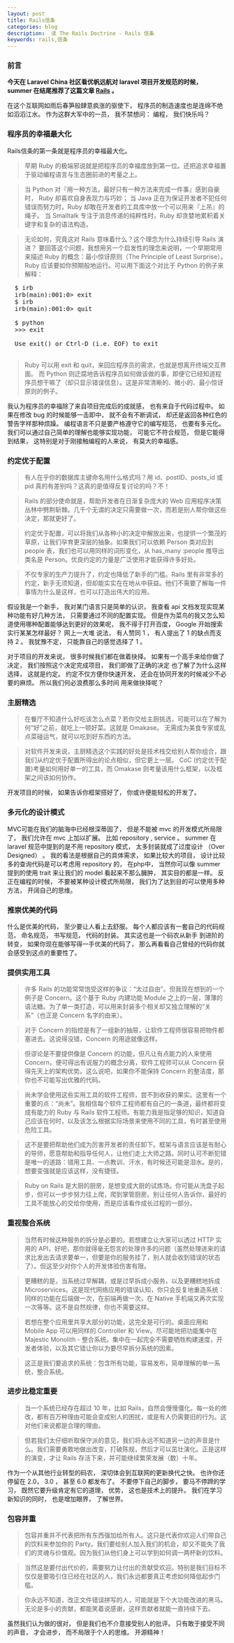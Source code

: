 ```yaml
---
layout: post
title: Rails信条
categories: blog
description:  读 The Rails Doctrine - Rails 信条
keywords: rails,信条
---
```


### 前言 ###

**今天在 Laravel China 社区看优帆远航对 laravel 项目开发规范的时候， 
summer 在结尾推荐了这篇文章 [Rails](https://ruby-china.org/wiki/the-rails-doctrine) 。**

 在这个互联网如雨后春笋般肆意疯涨的驱使下， 程序员的制造速度也是连绵不绝如滔滔江水。 作为这群大军中的一员， 我不禁想问：
 编程， 我们快乐吗？ 
 
 ### 程序员的幸福最大化 ###
 
 Rails信条的第一条就是程序员的幸福最大化。 
 > 早期 Ruby 的极端邪说就是把程序员的幸福度放到第一位。还把追求幸福置于驱动编程语言与生态圈前进的考量之上。
 
 > 当 Python 对『用一种方法，最好只有一种方法来完成一件事』感到自豪时， Ruby 却喜欢自身表现力与巧妙；
 当 Java 正在为保证开发者不犯任何错误而努力时，Ruby 却敢在开发者的工具库中放一个可以用来『上吊』的绳子。
 当 Smalltalk 专注于消息传递的纯粹性时，Ruby 却贪婪地累积着关键字和复杂的语法构造。

 > 无论如何，究竟这对 Rails 意味着什么？这个理念为什么持续引导 Rails 演进？
 要回答这个问题，我想用另一个启发性的理念来说明，一个早期常用来描述 Ruby 的概念：最小惊讶原则（The Principle of Least Surprise）。
 Ruby 应该要如你预期般地运行。可以用下面这个对比于 Python 的例子来解释：
 
<pre class="html" name="colorcode">
  $ irb
  irb(main):001:0> exit
  $ irb
  irb(main):001:0> quit
    
  $ python
  >>> exit
 
  Use exit() or Ctrl-D (i.e. EOF) to exit
  </pre>
   
  > Ruby 可以用 exit 和 quit，来回应程序员的需求，也就是想离开终端交互界面。
  而 Python 则迂腐地告诉程序员如何做该做的事，即便它已经知道程序员想干嘛了（却只显示错误信息）。这是非常清晰的、微小的、最小惊讶原则的例子。

  我认为程序员的幸福除了来自项目完成后的成就感， 也有来自于代码过程中。 如果在修改 bug 的时候能够一击即中， 就不会有不断调试， 
  却还是返回各种红色的警告字样那种烦躁。 编程语言不只是要严格遵守它的编写规范， 也要有多元化。 我们可以通过自己简单的理解也能够实现功能， 
  可能它不符合规范， 但是它能得到结果， 这特别是对于刚接触编程的人来说， 有莫大的幸福感。
  
  ### 约定优于配置 ###
  
  > 有人在乎你的数据库主键命名用什么格式吗？用 id、postID、posts_id 或 pid 真的有差别吗？这真的是值得反复讨论的吗？不！
  
  > Rails 的部分使命就是，帮助开发者在日渐复杂庞大的 Web 应用程序决策丛林中劈荆斩棘。几千个无谓的决定只需要做一次，而若是别人帮你做这些决定，那就更好了。
    
  > 约定优于配置，可以将我们从各种小的决定中解放出来，也提供一个繁茂的草原，让我们孕育更深层的抽象。如果我们可以依赖 Person 类对应到 people 表，我们也可以用同样的词形变化，从 has_many :people 推导出类名是 Person。优良约定的力量是广泛使用才能获得许多好处。
    
  > 不仅专家的生产力提升了，约定也降低了新手的门槛。Rails 里有非常多的约定，新手无须知道，但却能实实在在地从中获益。他们不需要了解每一件事情为什么是这样，也可以打造出伟大的应用。
  
  假设我是一个新手， 我对某门语言只是简单的认识， 我查看 api 文档发现实现某种功能有好几种方法， 只需要通过不同的配置实现。
  但是作为菜鸟的我又怎么知道使用哪种配置能够达到更好的效果呢， 我不得于打开百度， Google 开始搜索实行某某怎样最好？ 网上一大堆
  说法， 有人赞同 1 ， 有人提出了 1 的缺点而支持 2 。 我犹豫不定， 只能靠自己的感觉选择了 1 。
  
  对于项目的开发来说， 很多时候我们都在做着抉择。 如果有一个高手来给你做了决定， 我们按照这个决定完成项目， 我们即做了正确的决定
  也了解了为什么这样选择， 这就是约定。 约定不仅方便你快速开发， 还会在协同开发的时候减少不必要的麻烦。 所以我们何必浪费那么多时间
  用来做抉择呢？
  
  ### 主厨精选 ###
  
  > 在餐厅不知道什么好吃该怎么点菜？若你交给主厨挑选，可能可以在了解为何“好”之前，就吃上一顿好菜。这就是 Omakase。
  无需成为美食专家或乱点菜碰运气，就可以吃到好东西的方法。
    
  > 对软件开发来说，主厨精选这个实践的好处是技术栈交给别人帮你组合，跟我们从约定优于配置所得出的论点相似，但它更上一层。
  CoC (约定优于配置)考量如何用好单一的工具，而 Omakase 则考量该用什么框架，以及框架之间该如何协作。

   开发项目的时候， 如果告诉你框架搭好了， 你或许便能轻松的开发了。
   
   ### 多元化的设计模式 ###
   
   MVC可能在我们的脑海中已经根深蒂固了， 但是不能被 mvc 的开发模式所局限了， 我们允许在 mvc 上加以扩展。 比如 repository , service 。
   summer 在 laravel 规范中提到的是不用 repository 模式， 太多封装就成了过度设计 （Over Designed） 。 我的看法是根据自己的具体需求， 
   如果比较大的项目， 设计比较多的查询代码是可以考虑用 repository 的， 在php中， 当然你可以像 summer 提到的使用 trait 来让我们的 model 
   看起来不那么臃肿， 其实目的都是一样。 反正在编程的时候， 不要被某种设计模式所局限， 我们为了达到目的可以使用多种方法， 开阔自己的思维。
   
   ### 推崇优美的代码 ###
   
   什么是优美的代码， 至少要让人看上去舒服。 每个人都应该有一套自己的代码规范， 命名规范， 书写规范， 代码的封装。 其实这也是一个码农从新手
   到进阶的转变， 如果你现在能够写得一手优美的代码了， 那么再看看自己曾经的代码你就会感受到这点的重要性了。
   
   ### 提供实用工具 ###
   
   > 许多 Rails 的功能常常饱受这样的争议：“太过自由”。但我现在想到的一个例子是 Concern。这个基于 Ruby 内建功能 Module 之上的一层，薄薄的语法糖。为了单一类打造，可以用来封装多个相关却又独立理解的“关系”（也正是 Concern 名字的由来）。
   
   > 对于 Concern 的指控是有了一组新的抽屉，让软件工程师很容易把物件都塞进去。这说得没错，Concern 的用途就像这样。
   
   > 但谬论是不要提供像是 Concern 的功能，但凡让有点能力的人来使用 Concern，便可得出有说服力的概念分离，软件工程师可以从 Concern 获得先天上的架构优势。这么说吧，如果你不能保持 Concern 的整洁度，那你也不可能写出优雅的代码。
   
   > 尚未学会使用这些实用工具的软件工程师，尝不到收获的果实。这里有一个重要的点：“尚未”。我相信每个软件工程师都有自己的一条道，最终都将变成有能力的 Ruby 与 Rails 软件工程师。有能力我是指足够的知识，知道自己应该在何时，以及该怎么根据实际场景来使用不同的工具，有时甚至使用危险工具。
   
   > 这不是要把帮助他们成为厉害开发者的责任卸下。框架与语言应该是有耐心的导师，愿意帮助和指导任何人，让他们走上大师之路。同时认可不断犯错是唯一的道路：错用工具、一点教训、汗水，有时候还可能是泪水。是的，想要变强就是应该这样，没有捷径。
   
   > Ruby on Rails 是大厨的厨房，是想变成大厨的试炼场。你可能从洗盘子起步，但可以一步步努力往上爬，爬到掌管厨房。别让任何人告诉你，最好的工具不能放心的交给你使用，而是应该看作成长过程的一部分。
   
   ### 重视整合系统 ###
   
   > 当然有时候这种服务的拆分是必要的。若想建立让大家可以透过 HTTP 实用的 API，好吧，那你就得毫无怨言的处理许多的问题（虽然处理进来的请求比发出去请求要单一，但要是你的服务挂了，别人就会收到错误的状态了）。但这至少对你个人的开发体验伤害有限。
   
   > 更糟糕的是，当系统过早解耦，或是过早拆成小服务，以及更糟糕地拆成 Microservices。这是现代网络应用的错误认知，你只会反复地重造系统：同样的功能在后端做一次，在前端再做一次，在 Native 手机端又再次实现一次等等。这不是自然规律，你也不需要这样。
   
   > 若想在整个应用里共享大部分的功能，这完全是可行的。桌面应用和 Mobile App 可以用同样的 Controller 和 View。尽可能地把功能集中在 Majestic Monolith - 整合系统。集中在一起完全不需要牺牲构建速度，开发者体验，以及其它错让你以为要尽早拆分系统的因素。
   
   > 这正是我们要追求的系统：包含所有功能，容易发布，简单理解的单一系统，整合系统。
   
   ### 进步比稳定重要 ###
   
   > 当一个系统已经存在超过 10 年，比如 Rails，自然会慢慢僵化。每一处的修改，都有百万种理由可能会变成别人的困扰，或是有人仍需要旧的行为。这对他们来说都是合理的理由。
   
   > 但若我们太仔细听取保守派的意见，我们将永远不知道另一边的声音是什么。我们需要勇敢地做出改变，打破陈规，然后才可以茁壮演化。正是这样的演变，才让 Rails 存活下来，并可能继续繁荣发展（数）十年。
   
   作为一个从其他行业转型的码农， 深切体会到互联网的更新换代之快。 也许你还停留在 2.0， 3.0 ， 甚至 6.0 都发布了。 不要停下自己的脚步， 
   要马不停蹄的学习， 既然它要升级肯定有它的道理， 优势， 这也是技术上的提升。 我们在学习新知识的同时， 也是增加眼界， 了解世界。
   
   ### 包容并重 ###
   
   > 包容并重并不代表把所有东西强加给所有人。这只是代表你欢迎人们带自己的饮料来参加你的 Party。我们要给别人加入我们的机会，却又不能失了我们的灵魂与价值观。因为我们从他们身上可以学到如何调一两杯新的饮料。
   
   > 当然这是要付出代价的，需要努力让付出的贡献受欢迎。特别是我们目标不仅仅是要吸引住已经在社区的人，我们永远都要真正考虑如何降低起步门槛。
   
   > 你永远不知道，改正文件错误拼写的人，可能就是下个大功能改进的黑马。无论是多小的贡献，都能笑着说感谢，这样贡献者就能一直持续下去。
   
   虽然我们认为做的很对， 但是我们也不介意接受别人的批评。 只有敢于接受不同的声音， 才会进步， 而不局限于个人的思维。 开源精神！
   
